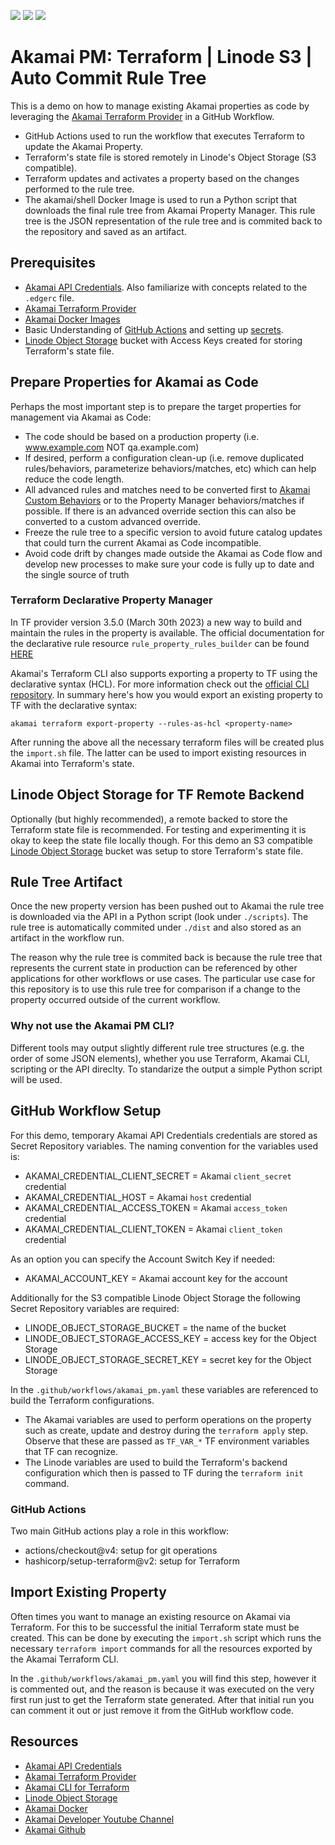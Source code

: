 ![](https://img.shields.io/badge/Terraform-v1.8.4-blueviolet.svg?style=plastic)
![](https://img.shields.io/badge/Akamai--Provider-v6.1.0-orange.svg?style=plastic)
![](https://img.shields.io/badge/Linode--Provider-v2.20.1-green.svg?style=plastic)

# Akamai PM: Terraform | Linode S3 | Auto Commit Rule Tree

This is a demo on how to manage existing Akamai properties as code by leveraging the [Akamai Terraform Provider](https://techdocs.akamai.com/terraform/docs) in a GitHub Workflow. 

* GitHub Actions used to run the workflow that executes Terraform to update the Akamai Property.
* Terraform's state file is stored remotely in Linode's Object Storage (S3 compatible).
* Terraform updates and activates a property based on the changes performed to the rule tree. 
* The akamai/shell Docker Image is used to run a Python script that downloads the final rule tree from Akamai Property Manager. This rule tree is the JSON representation of the rule tree and is commited back to the repository and saved as an artifact.

## Prerequisites
- [Akamai API Credentials](https://techdocs.akamai.com/developer/docs/set-up-authentication-credentials). Also familiarize with concepts related to the `.edgerc` file.
- [Akamai Terraform Provider](https://techdocs.akamai.com/terraform/docs)
- [Akamai Docker Images](https://hub.docker.com/u/akamai/)
- Basic Understanding of [GitHub Actions](https://docs.github.com/en/actions) and setting up [secrets](https://docs.github.com/en/actions/security-guides/encrypted-secrets).
- [Linode Object Storage](https://www.linode.com/lp/object-storage/) bucket with Access Keys created for storing Terraform's state file.
 
## Prepare Properties for Akamai as Code
Perhaps the most important step is to prepare the target properties for management via Akamai as Code:

* The code should be based on a production property (i.e. www.example.com NOT qa.example.com)
* If desired, perform a configuration clean-up (i.e. remove duplicated rules/behaviors, parameterize behaviors/matches, etc) which can help reduce the code length.
* All advanced rules and matches need to be converted first to [Akamai Custom Behaviors](https://developer.akamai.com/blog/2018/04/26/custom-behaviors-property-manager-papi) or to the Property Manager behaviors/matches if possible. If there is an advanced override section this can also be converted to a custom advanced override.
* Freeze the rule tree to a specific version to avoid future catalog updates that could turn the current Akamai as Code incompatible.
* Avoid code drift by changes made outside the Akamai as Code flow and develop new processes to make sure your code is fully up to date and the single source of truth

### Terraform Declarative Property Manager
In TF provider version 3.5.0 (March 30th 2023) a new way to build and maintain the rules in the property is available. The official documentation for the declarative rule resource `rule_property_rules_builder` can be found [HERE](https://techdocs.akamai.com/terraform/docs/rules-builder)

Akamai's Terraform CLI also supports exporting a property to TF using the declarative syntax (HCL). For more information check out the [official CLI repository](https://github.com/akamai/cli-terraform#property-manager-properties).
In summary here's how you would export an existing property to TF with the declarative syntax:
```
akamai terraform export-property --rules-as-hcl <property-name>
```
After running the above all the necessary terraform files will be created plus the `import.sh` file. The latter can be used to import existing resources in Akamai into Terraform's state. 

## Linode Object Storage for TF Remote Backend
Optionally (but highly recommended), a remote backed to store the Terraform state file is recommended. For testing and experimenting it is okay to keep the state file locally though. 
For this demo an S3 compatible [Linode Object Storage](https://www.linode.com/lp/object-storage/) bucket was setup to store Terraform's state file. 

## Rule Tree Artifact
Once the new property version has been pushed out to Akamai the rule tree is downloaded via the API in a Python script (look under `./scripts`). The rule tree is automatically commited under `./dist` and also stored as an artifact in the workflow run.

The reason why the rule tree is commited back is because the rule tree that represents the current state in production can be referenced by other applications for other workflows or use cases. The particular use case for this repository is to use this rule tree for comparison if a change to the property occurred outside of the current workflow.

### Why not use the Akamai PM CLI?
Different tools may output slightly different rule tree structures (e.g. the order of some JSON elements), whether you use Terraform, Akamai CLI, scripting or the API direclty. To standarize the output a simple Python script will be used. 

## GitHub Workflow Setup
For this demo, temporary Akamai API Credentials credentials are stored as Secret Repository variables. The naming convention for the variables used is:

- AKAMAI_CREDENTIAL_CLIENT_SECRET = Akamai `client_secret` credential
- AKAMAI_CREDENTIAL_HOST = Akamai `host` credential
- AKAMAI_CREDENTIAL_ACCESS_TOKEN = Akamai `access_token` credential
- AKAMAI_CREDENTIAL_CLIENT_TOKEN = Akamai `client_token` credential

As an option you can specify the Account Switch Key if needed:

- AKAMAI_ACCOUNT_KEY = Akamai account key for the account

Additionally for the S3 compatible Linode Object Storage the following Secret Repository variables are required:

- LINODE_OBJECT_STORAGE_BUCKET = the name of the bucket
- LINODE_OBJECT_STORAGE_ACCESS_KEY = access key for the Object Storage
- LINODE_OBJECT_STORAGE_SECRET_KEY = secret key for the Object Storage

In the `.github/workflows/akamai_pm.yaml` these variables are referenced to build the Terraform configurations.
* The Akamai variables are used to perform operations on the property such as create, update and destroy during the `terraform apply` step. Observe that these are passed as `TF_VAR_*` TF environment variables that TF can recognize.
* The Linode variables are used to build the Terraform's backend configuration which then is passed to TF during the `terraform init` command.

### GitHub Actions
Two main GitHub actions play a role in this workflow:
- actions/checkout@v4: setup for git operations
- hashicorp/setup-terraform@v2: setup for Terraform

## Import Existing Property
Often times you want to manage an existing resource on Akamai via Terraform. For this to be successful the initial Terraform state must be created. This can be done by executing the `import.sh` script which runs the necessary `terraform import` commands for all the resources exported by the Akamai Terraform CLI.

In the `.github/workflows/akamai_pm.yaml` you will find this step, however it is commented out, and the reason is because it was executed on the very first run just to get the Terraform state generated. After that initial run you can comment it out or just remove it from the GitHub workflow code.

## Resources
- [Akamai API Credentials](https://techdocs.akamai.com/developer/docs/set-up-authentication-credentials)
- [Akamai Terraform Provider](https://techdocs.akamai.com/terraform/docs)
- [Akamai CLI for Terraform](https://github.com/akamai/cli-terraform)
- [Linode Object Storage](https://www.linode.com/lp/object-storage/)
- [Akamai Docker](https://github.com/akamai/akamai-docker)
- [Akamai Developer Youtube Channel](https://www.youtube.com/c/AkamaiDeveloper)
- [Akamai Github](https://github.com/akamai)